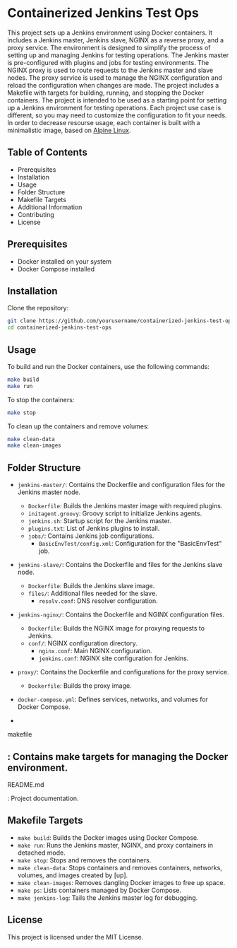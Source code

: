 # Containerized Jenkins Test Ops

This project sets up a Jenkins environment using Docker containers. It includes a Jenkins master, Jenkins slave, NGINX as a reverse proxy, and a proxy service. The environment is designed to simplify the process of setting up and managing Jenkins for testing operations. The Jenkins master is pre-configured with plugins and jobs for testing environments. The NGINX proxy is used to route requests to the Jenkins master and slave nodes. The proxy service is used to manage the NGINX configuration and reload the configuration when changes are made. The project includes a Makefile with targets for building, running, and stopping the Docker containers. The project is intended to be used as a starting point for setting up a Jenkins environment for testing operations. Each project use case is different, so you may need to customize the configuration to fit your needs. In order to decrease resourse usage, each container is built with a minimalistic image, based on [Alpine Linux](https://alpinelinux.org/).

## Table of Contents

- Prerequisites
- Installation
- Usage
- Folder Structure
- Makefile Targets
- Additional Information
- Contributing
- License

## Prerequisites

- Docker installed on your system
- Docker Compose installed

## Installation

Clone the repository:

```sh
git clone https://github.com/yourusername/containerized-jenkins-test-ops.git
cd containerized-jenkins-test-ops
```

## Usage

To build and run the Docker containers, use the following commands:

```sh
make build
make run
```

To stop the containers:

```sh
make stop
```

To clean up the containers and remove volumes:

```sh
make clean-data
make clean-images
```

## Folder Structure

- `jenkins-master/`: Contains the Dockerfile and configuration files for the Jenkins master node.

  - `Dockerfile`: Builds the Jenkins master image with required plugins.
  - `initagent.groovy`: Groovy script to initialize Jenkins agents.
  - `jenkins.sh`: Startup script for the Jenkins master.
  - `plugins.txt`: List of Jenkins plugins to install.
  - `jobs/`: Contains Jenkins job configurations.
    - `BasicEnvTest/config.xml`: Configuration for the "BasicEnvTest" job.

- `jenkins-slave/`: Contains the Dockerfile and files for the Jenkins slave node.

  - `Dockerfile`: Builds the Jenkins slave image.
  - `files/`: Additional files needed for the slave.
    - `resolv.conf`: DNS resolver configuration.

- `jenkins-nginx/`: Contains the Dockerfile and NGINX configuration files.

  - `Dockerfile`: Builds the NGINX image for proxying requests to Jenkins.
  - `conf/`: NGINX configuration directory.
    - `nginx.conf`: Main NGINX configuration.
    - `jenkins.conf`: NGINX site configuration for Jenkins.

- `proxy/`: Contains the Dockerfile and configurations for the proxy service.

  - `Dockerfile`: Builds the proxy image.

- `docker-compose.yml`: Defines services, networks, and volumes for Docker Compose.
-

makefile

## : Contains make targets for managing the Docker environment.

README.md

: Project documentation.

## Makefile Targets

- `make build`: Builds the Docker images using Docker Compose.
- `make run`: Runs the Jenkins master, NGINX, and proxy containers in detached mode.
- `make stop`: Stops and removes the containers.
- `make clean-data`: Stops containers and removes containers, networks, volumes, and images created by [up].
- `make clean-images`: Removes dangling Docker images to free up space.
- `make ps`: Lists containers managed by Docker Compose.
- `make jenkins-log`: Tails the Jenkins master log for debugging.

## License

This project is licensed under the MIT License.
